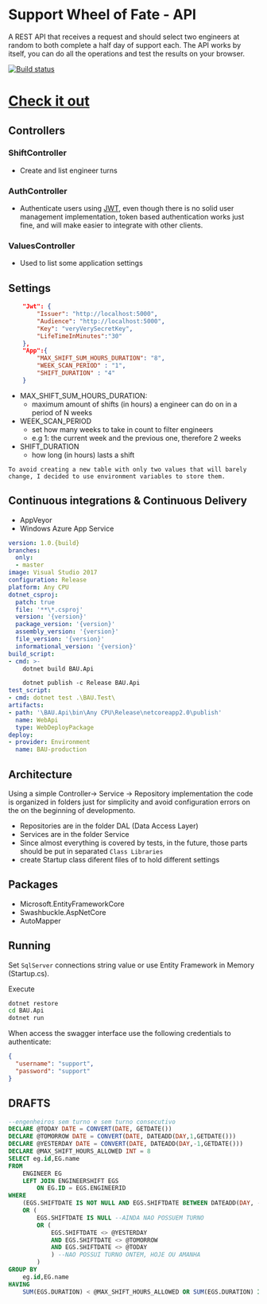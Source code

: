 # Support Wheel of Fate - API

A REST API that receives a request and should select two engineers at random to both complete a half day of support each. The API works by itself, you can do all the operations and test the results on your browser.

[![Build status](https://ci.appveyor.com/api/projects/status/517lk04q410q7kyf?svg=true)](https://ci.appveyor.com/project/italopessoa/support-wheel-of-fate)
# [Check it out ](http://swfbau.azurewebsites.net/swagger)

## Controllers
### ShiftController 
- Create and list engineer turns

### AuthController
- Authenticate users using [JWT](https://jwt.io), even though there is no solid user management implementation, token based authentication works just fine, and will make easier to integrate with other clients.

### ValuesController
- Used to list some application settings

## Settings
```json
    "Jwt": {
        "Issuer": "http://localhost:5000",
        "Audience": "http://localhost:5000",
        "Key": "veryVerySecretKey",
        "LifeTimeInMinutes":"30"
    },
    "App":{
        "MAX_SHIFT_SUM_HOURS_DURATION": "8",
        "WEEK_SCAN_PERIOD" : "1",
        "SHIFT_DURATION" : "4"
    }
```
- MAX_SHIFT_SUM_HOURS_DURATION: 
    - maximum amount of shifts (in hours) a engineer can do on in a period of N weeks
- WEEK_SCAN_PERIOD
    - set how many weeks to take in count to filter engineers
    - e.g 1: the current week and the previous one, therefore 2 weeks
 - SHIFT_DURATION
    - how long (in hours) lasts a shift
    
`To avoid creating a new table with only two values that will barely change, I decided to use environment variables to store them.`

## Continuous integrations & Continuous Delivery
- AppVeyor
- Windows Azure App Service

```yaml
version: 1.0.{build}
branches:
  only:
  - master
image: Visual Studio 2017
configuration: Release
platform: Any CPU
dotnet_csproj:
  patch: true
  file: '**\*.csproj'
  version: '{version}'
  package_version: '{version}'
  assembly_version: '{version}'
  file_version: '{version}'
  informational_version: '{version}'
build_script:
- cmd: >-
    dotnet build BAU.Api

    dotnet publish -c Release BAU.Api
test_script:
- cmd: dotnet test .\BAU.Test\
artifacts:
- path: '\BAU.Api\bin\Any CPU\Release\netcoreapp2.0\publish'
  name: WebApi
  type: WebDeployPackage
deploy:
- provider: Environment
  name: BAU-production
```
## Architecture

Using a simple Controller-> Service -> Repository implementation the code is organized in folders just for simplicity and avoid configuration errors on the on the beginning of developmento. 
- Repositories are in the folder DAL (Data Access Layer)
- Services are in the folder Service
- Since almost everything is covered by tests, in the future, those parts should be put in separated `Class Libraries`
- create  Startup class diferent files of to hold different settings

## Packages
- Microsoft.EntityFrameworkCore
- Swashbuckle.AspNetCore
- AutoMapper

## Running
Set `SqlServer` connections string value or use Entity Framework in Memory (Startup.cs).

Execute

```cmd
dotnet restore
cd BAU.Api
dotnet run
```
When access the swagger interface use the following credentials to authenticate:
```json
{
  "username": "support",
  "password": "support"
}
```
## DRAFTS
```sql
--engenheiros sem turno e sem turno consecutivo
DECLARE @TODAY DATE = CONVERT(DATE, GETDATE())
DECLARE @TOMORROW DATE = CONVERT(DATE, DATEADD(DAY,1,GETDATE()))
DECLARE @YESTERDAY DATE = CONVERT(DATE, DATEADD(DAY,-1,GETDATE()))
DECLARE @MAX_SHIFT_HOURS_ALLOWED INT = 8
SELECT eg.id,EG.name
FROM 
	ENGINEER EG 
	LEFT JOIN ENGINEERSHIFT EGS 
		ON EG.ID = EGS.ENGINEERID
WHERE 
	(EGS.SHIFTDATE IS NOT NULL AND EGS.SHIFTDATE BETWEEN DATEADD(DAY, -13, @TODAY) AND @TODAY)
	OR (
		EGS.SHIFTDATE IS NULL --AINDA NAO POSSUEM TURNO
		OR (
			EGS.SHIFTDATE <> @YESTERDAY 
			AND EGS.SHIFTDATE <> @TOMORROW
			AND EGS.SHIFTDATE <> @TODAY
			) --NAO POSSUI TURNO ONTEM, HOJE OU AMANHA
		)
GROUP BY 
	eg.id,EG.name
HAVING 
	SUM(EGS.DURATION) < @MAX_SHIFT_HOURS_ALLOWED OR SUM(EGS.DURATION) IS NULL
``` 
